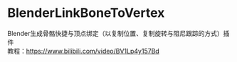 # BlenderLinkBoneToVertex
Blender生成骨骼快捷与顶点绑定（以复制位置、复制旋转与阻尼跟踪的方式）插件 <br />
教程：https://www.bilibili.com/video/BV1Lp4y157Bd
